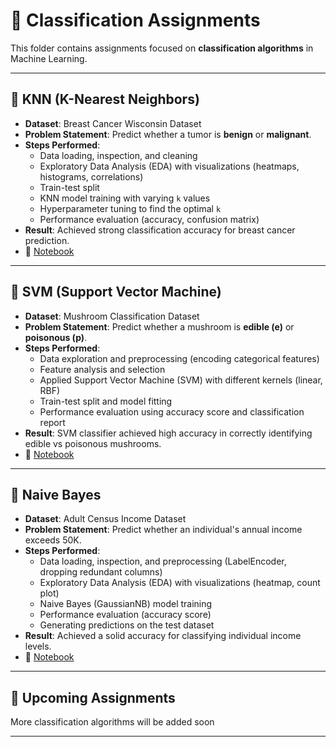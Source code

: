 # 📂 Classification Assignments  

This folder contains assignments focused on **classification algorithms** in Machine Learning.  

---

## 🔹 KNN (K-Nearest Neighbors)  
- **Dataset**: Breast Cancer Wisconsin Dataset  
- **Problem Statement**: Predict whether a tumor is **benign** or **malignant**.  
- **Steps Performed**:  
  - Data loading, inspection, and cleaning  
  - Exploratory Data Analysis (EDA) with visualizations (heatmaps, histograms, correlations)  
  - Train-test split  
  - KNN model training with varying `k` values  
  - Hyperparameter tuning to find the optimal `k`  
  - Performance evaluation (accuracy, confusion matrix)  
- **Result**: Achieved strong classification accuracy for breast cancer prediction.  
- 📒 [Notebook](KNN/KNN_Assignment_Breast_Cancer.ipynb)  

---

## 🔹 SVM (Support Vector Machine)  
- **Dataset**: Mushroom Classification Dataset  
- **Problem Statement**: Predict whether a mushroom is **edible (e)** or **poisonous (p)**.  
- **Steps Performed**:  
  - Data exploration and preprocessing (encoding categorical features)  
  - Feature analysis and selection  
  - Applied Support Vector Machine (SVM) with different kernels (linear, RBF)  
  - Train-test split and model fitting  
  - Performance evaluation using accuracy score and classification report  
- **Result**: SVM classifier achieved high accuracy in correctly identifying edible vs poisonous mushrooms.  
- 📒 [Notebook](SVM/SVM_Implementation.ipynb)  

---

## 🔹 Naive Bayes
- **Dataset**: Adult Census Income Dataset 
- **Problem Statement**: Predict whether an individual's annual income exceeds 50K. 
- **Steps Performed**:  
  - Data loading, inspection, and preprocessing (LabelEncoder, dropping redundant columns)
  - Exploratory Data Analysis (EDA) with visualizations (heatmap, count plot)
  - Naive Bayes (GaussianNB) model training
  - Performance evaluation (accuracy score)
  - Generating predictions on the test dataset
- **Result**: Achieved a solid accuracy for classifying individual income levels.
- 📒 [Notebook](Naive%20Bayes/Naive_Bayes_Assignment.ipynb)

---

## 🔹 Upcoming Assignments  
More classification algorithms will be added soon

---
